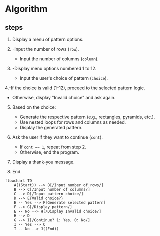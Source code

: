 # Algorithm
## steps

1. Display a menu of pattern options.

2. -Input the number of rows (`row`).
   - Input the number of columns (`column`).

3. -Display menu options numbered 1 to 12.
   - Input the user's choice of pattern (`choice`).

4.-If the choice is valid (1–12), proceed to the selected pattern logic.
   - Otherwise, display "Invalid choice" and ask again.

5. Based on the choice:
     - Generate the respective pattern (e.g., rectangles, pyramids, etc.).
     - Use nested loops for rows and columns as needed.
   - Display the generated pattern.

6. Ask the user if they want to continue (`cont`).
   - If `cont == 1`, repeat from step 2.
   - Otherwise, end the program.

7. Display a thank-you message.
8. End.


```mermaid
flowchart TD
    A((Start)) --> B[/Input number of rows/]
    B --> C[/Input number of columns/]
    C --> D[/Input pattern choice/]
    D --> E{Valid choice?}
    E -- Yes --> F[Generate selected pattern]
    F --> G[/Display pattern/]
    E -- No --> H[/Display Invalid choice/]
    H --> D
    G --> I[/Continue? 1: Yes, 0: No/]
    I -- Yes --> C
    I -- No --> J((End))
```
